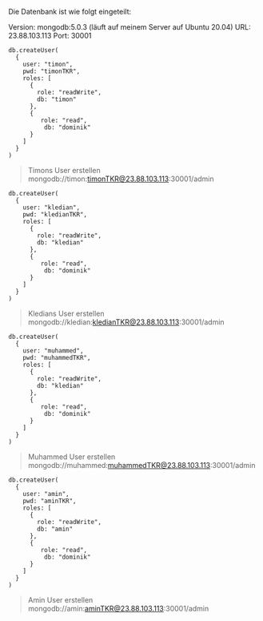 Die Datenbank ist wie folgt eingeteilt:


Version: mongodb:5.0.3 (läuft auf meinem Server auf Ubuntu 20.04)
URL: 23.88.103.113
Port: 30001


```mongodb
db.createUser(
  {
    user: "timon",
    pwd: "timonTKR",
    roles: [
      {
        role: "readWrite",
        db: "timon"
      },
      {
         role: "read",
          db: "dominik"
      }
    ]
  }
)
```
> Timons User erstellen
> mongodb://timon:timonTKR@23.88.103.113:30001/admin

```mongodb 
db.createUser(
  {
    user: "kledian",
    pwd: "kledianTKR",
    roles: [
      {
        role: "readWrite",
        db: "kledian"
      },
      {
         role: "read",
          db: "dominik"
      }
    ]
  }
)
```
> Kledians User erstellen
> mongodb://kledian:kledianTKR@23.88.103.113:30001/admin

```mongodb 
db.createUser(
  {
    user: "muhammed",
    pwd: "muhammedTKR",
    roles: [
      {
        role: "readWrite",
        db: "kledian"
      },
      {
         role: "read",
          db: "dominik"
      }
    ]
  }
)
```
> Muhammed User erstellen
> mongodb://muhammed:muhammedTKR@23.88.103.113:30001/admin

```mongodb 
db.createUser(
  {
    user: "amin",
    pwd: "aminTKR",
    roles: [
      {
        role: "readWrite",
        db: "amin"
      },
      {
         role: "read",
          db: "dominik"
      }
    ]
  }
)
```
> Amin User erstellen
> mongodb://amin:aminTKR@23.88.103.113:30001/admin


